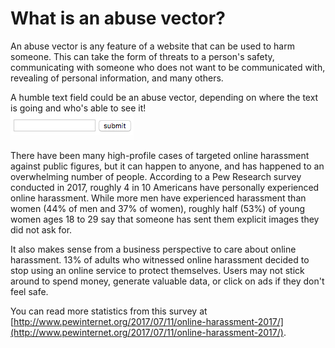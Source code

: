 # What is an abuse vector?

An abuse vector is any feature of a website that can be used to harm someone. This can take the form of threats to a person's safety, communicating with someone who does not want to be communicated with, revealing of personal information, and many others.

A humble text field could be an abuse vector, depending on where the text is going and who's able to see it!<br>
<img src="/assets/Screen Shot 2018-04-03 at 9.03.48 PM.png">

There have been many high-profile cases of targeted online harassment against public figures, but it can happen to anyone, and has happened to an overwhelming number of people. According to a Pew Research survey conducted in 2017, roughly 4 in 10 Americans have personally experienced online harassment. While more men have experienced harassment than women \(44% of men and 37% of women\), roughly half \(53%\) of young women ages 18 to 29 say that someone has sent them explicit images they did not ask for.

It also makes sense from a business perspective to care about online harassment. 13% of adults who witnessed online harassment decided to stop using an online service to protect themselves. Users may not stick around to spend money, generate valuable data, or click on ads if they don't feel safe.

You can read more statistics from this survey at [http://www.pewinternet.org/2017/07/11/online-harassment-2017/](http://www.pewinternet.org/2017/07/11/online-harassment-2017/).

